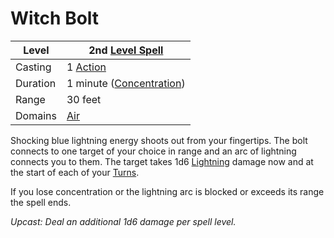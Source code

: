 # Witch Bolt

| Level    | 2nd [Level Spell](../../../Spell%20Level.md)          |
| -------- | ----------------------------------------------------- |
| Casting  | 1 [Action](../../../../Game%20Procedures/Action.md)   |
| Duration | 1 minute ([Concentration](../../../Concentration.md)) |
| Range    | 30 feet                                               |
| Domains  | [Air](../../../Spell%20Domains/Air.md)                |

Shocking blue lightning energy shoots out from your fingertips. The bolt connects to one target of your choice in range and an arc of lightning connects you to them. The target takes 1d6 [Lightning](../../../../Damage%20Types/Lightning.md) damage now and at the start of each of your [Turns](../../../../Game%20Procedures/Turn.md). 

If you lose concentration or the lightning arc is blocked or exceeds its range the spell ends.


*Upcast: Deal an additional 1d6 damage per spell level.*